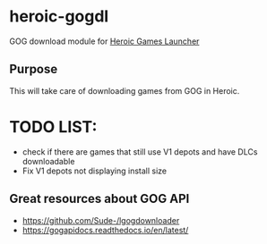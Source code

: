 # heroic-gogdl

GOG download module for [Heroic Games Launcher](https://github.com/Heroic-Games-Launcher/HeroicGamesLauncher)


## Purpose
This will take care of downloading games from GOG in Heroic.


# TODO LIST:
- check if there are games that still use V1 depots and have DLCs downloadable
- Fix V1 depots not displaying install size


## Great resources about GOG API
- https://github.com/Sude-/lgogdownloader
- https://gogapidocs.readthedocs.io/en/latest/